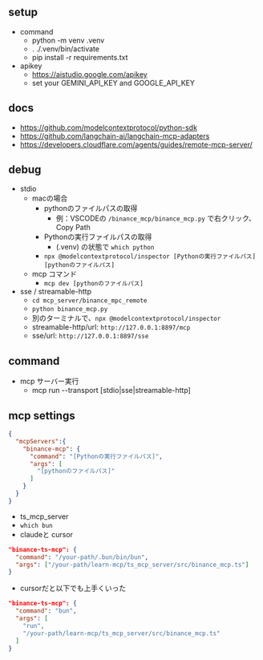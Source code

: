 ## setup
- command
  - python -m venv .venv
  - . ./.venv/bin/activate
  - pip install -r requirements.txt 
- apikey
  - https://aistudio.google.com/apikey
  - set your GEMINI_API_KEY and GOOGLE_API_KEY


## docs
- https://github.com/modelcontextprotocol/python-sdk
- https://github.com/langchain-ai/langchain-mcp-adapters
- https://developers.cloudflare.com/agents/guides/remote-mcp-server/


## debug
- stdio
  - macの場合
    - pythonのファイルパスの取得
        - 例：VSCODEの `/binance_mcp/binance_mcp.py` で右クリック、Copy Path
    - Pythonの実行ファイルパスの取得
        - (.venv) の状態で `which python`
    - `npx @modelcontextprotocol/inspector [Pythonの実行ファイルパス] [pythonのファイルパス]`
  - mcp コマンド
    - `mcp dev [pythonのファイルパス]`
- sse / streamable-http
  - `cd mcp_server/binance_mpc_remote`
  - `python binance_mcp.py`
  - 別のターミナルで、`npx @modelcontextprotocol/inspector`
  - streamable-http/url: `http://127.0.0.1:8897/mcp`
  - sse/url: `http://127.0.0.1:8897/sse`

## command
- mcp サーバー実行
  - mcp run --transport [stdio|sse|streamable-http]

## mcp settings
```json
{
  "mcpServers":{
    "binance-mcp": {
      "command": "[Pythonの実行ファイルパス]",
      "args": [
        "[pythonのファイルパス]"
      ]
    }
  }
}
```

- ts_mcp_server
- `which bun`
- claudeと cursor
```json
"binance-ts-mcp": {
  "command": "/your-path/.bun/bin/bun",
  "args": ["/your-path/learn-mcp/ts_mcp_server/src/binance_mcp.ts"]
}
```

- cursorだと以下でも上手くいった
```json
"binance-ts-mcp": {
  "command": "bun",
  "args": [
    "run",
    "/your-path/learn-mcp/ts_mcp_server/src/binance_mcp.ts"
  ]
}
````
